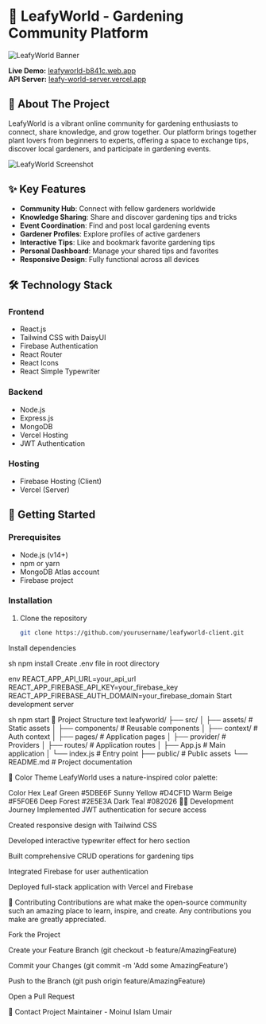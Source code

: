 # 🌿 LeafyWorld - Gardening Community Platform

![LeafyWorld Banner](https://i.ibb.co/bMzjR6m9/Screenshot-2.png)

**Live Demo:** [leafyworld-b841c.web.app](https://leafyworld-b841c.web.app)  
**API Server:** [leafy-world-server.vercel.app](https://leafy-world-server-4z0irk0in-umair505s-projects.vercel.app/)

## 🌱 About The Project

LeafyWorld is a vibrant online community for gardening enthusiasts to connect, share knowledge, and grow together. Our platform brings together plant lovers from beginners to experts, offering a space to exchange tips, discover local gardeners, and participate in gardening events.

![LeafyWorld Screenshot](https://i.ibb.co/0jZ2L4P/leafyworld-screenshot.png)

## ✨ Key Features

- **Community Hub**: Connect with fellow gardeners worldwide
- **Knowledge Sharing**: Share and discover gardening tips and tricks
- **Event Coordination**: Find and post local gardening events
- **Gardener Profiles**: Explore profiles of active gardeners
- **Interactive Tips**: Like and bookmark favorite gardening tips
- **Personal Dashboard**: Manage your shared tips and favorites
- **Responsive Design**: Fully functional across all devices

## 🛠️ Technology Stack

### Frontend
- React.js
- Tailwind CSS with DaisyUI
- Firebase Authentication
- React Router
- React Icons
- React Simple Typewriter

### Backend
- Node.js
- Express.js
- MongoDB
- Vercel Hosting
- JWT Authentication

### Hosting
- Firebase Hosting (Client)
- Vercel (Server)

## 🚀 Getting Started

### Prerequisites
- Node.js (v14+)
- npm or yarn
- MongoDB Atlas account
- Firebase project

### Installation
1. Clone the repository
   ```sh
   git clone https://github.com/yourusername/leafyworld-client.git
Install dependencies

sh
npm install
Create .env file in root directory

env
REACT_APP_API_URL=your_api_url
REACT_APP_FIREBASE_API_KEY=your_firebase_key
REACT_APP_FIREBASE_AUTH_DOMAIN=your_firebase_domain
Start development server

sh
npm start
🌻 Project Structure
text
leafyworld/
├── src/
│   ├── assets/            # Static assets
│   ├── components/        # Reusable components
│   ├── context/           # Auth context
│   ├── pages/             # Application pages
│   ├── provider/          # Providers
│   ├── routes/            # Application routes
│   ├── App.js             # Main application
│   └── index.js           # Entry point
├── public/                # Public assets
└── README.md              # Project documentation

🌈 Color Theme
LeafyWorld uses a nature-inspired color palette:

Color	Hex
Leaf Green	#5DBE6F
Sunny Yellow	#D4CF1D
Warm Beige	#F5F0E6
Deep Forest	#2E5E3A
Dark Teal	#082026
🧑‍💻 Development Journey
Implemented JWT authentication for secure access

Created responsive design with Tailwind CSS

Developed interactive typewriter effect for hero section

Built comprehensive CRUD operations for gardening tips

Integrated Firebase for user authentication

Deployed full-stack application with Vercel and Firebase

🤝 Contributing
Contributions are what make the open-source community such an amazing place to learn, inspire, and create. Any contributions you make are greatly appreciated.

Fork the Project

Create your Feature Branch (git checkout -b feature/AmazingFeature)

Commit your Changes (git commit -m 'Add some AmazingFeature')

Push to the Branch (git push origin feature/AmazingFeature)

Open a Pull Request



📧 Contact
Project Maintainer - Moinul Islam Umair
